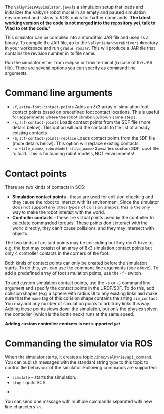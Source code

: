 The ```ValkyrieIPABSimulator.java``` is a simulation setup that loads and initializes the Valkyrie robot model in an empty and paused simulation environment and listens to ROS topics for further commands.
**The latest working version of the code is not merged into the repository yet, talk to Vlad to get the code.***

This simulator can be compiled into a monolithic JAR file and used as a binary. To compile the JAR file, go to the ```ValkyrieHardwareDrivers``` directory in your workspace and run ```gradle rosJar```. This will produce a JAR file that contains the revision number in its file name.

Run the simulator either from eclipse or from terminal (in case of the JAR file). There are several options you can specify as command line arguments.

# Command line arguments
 - ```-f```, ```extra-foot-contact-points``` Adds an 8x3 array of simulation foot contact points based on predefined foot contact locations. This is useful for experiments where the robot climbs up/down some steps.
 - ```-s```, ```sdf-contact-points``` Loads contact points from the SDF file (more details below). This option will add the contacts to the list of already existing contacts.
 - ```-S```, ```sdf-contact-points-replace``` Loads contact points from the SDF file (more details below). This option will replace existing contacts.
 - ```-m <file_name>```, ```robotModel <file_name>``` Specifies custom SDF robot file to load. This is for loading robot models, NOT environments!

# Contact points
There are two kinds of contacts in SCS:
 - **Simulation contact points** - these are used for collision checking and they cause the robot to interact with its environment. Since the simulator does not support any other types of collision shapes, this is the only way to make the robot interact with the world.
 - **Controller contacts** - these are virtual points used by the controller to calculate commanded torques. These points don't interact with the world directly, they can't cause collisions, and they may intersect with objects.

The two kinds of contact points may be coinciding but they don't have to, e.g. the foot may consist of an array of 8x3 simulation contact points but only 4 controller contacts in the corners of the foot.

Both kinds of contact points can only be created before the simulation starts. To do this, you can use the command line arguments (see above). To add a predefined array of foot simulation points, use the ```-f-``` switch.

To add custom simulation contact points, use the ```-s``` or ```-S``` command line argument and specify the contact points in the URDF/SDF.
To do this, add collision shapes (e.g. a sphere with radius 0) to any existing links and make sure that the ```name``` tag of this collision shape contains the srting ```sim_contact```. You may add any number of simulation points to arbitrary links this way. Adding these points slows down the simulation, but only the physics solver, the controller (which is the bottle neck) runs at the same speed.

**Adding custom controller contacts is not supported yet.**

# Commanding the simulator via ROS
When the simulator starts, it creates a topic ```/ihmc/valkyrie/api_command```. You can publish messages with the standard string type to this topic to control the behaviour of the simulator.
Following commands are supported:
 - ```simulate``` - starts the simulation.
 - ```stop``` - quits SCS.
 - ```loadsdf <file_name> - loads the environment from an SDF file. You can load the environment at any time, even when the simulation is running (this may make the simulation unstable!).

You can send one message with multiple commands separated with new line characters ```\n```.